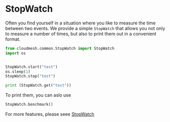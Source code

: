 # StopWatch

Often you find yourself in a situation where you like to measure the
time between two events. We provide a simple  `StopWatch` that allows
you not only to measure a number of times, but also to print them out in
a convenient format.

```python
from cloudmesh.common.StopWatch import StopWatch
import os


StopWatch.start("test")
os.sleep(1)
StopWatch.stop("test")

print (StopWatch.get("test"))
```

To print them, you can aslo use

```python
StopWatch.benchmark()
```

For more features, please seee [StopWatch](https://cloudmesh.github.io/cloudmesh-manual/api/cloudmesh.common.html?highlight=stopwatch#module-cloudmesh.common.StopWatch)
